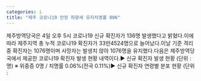 ```yaml
---
categories: i
title: "제주 코로나19 안정 하향세 유지치명률 006"
---
```

제주방역당국은 4일 오후 5시 코로나19 신규 확진자가 136명 발생했다고 밝혔다.이에따라 제주지역 총 누적 코로나19 확진자가 33만4524명으로 늘어났다.이날 기준 격리중 확진자는 1076명이며 사망자는 발생치 않아 1076명을 유지했다.다음은 제주방역당국에서 제공한 코로나19 확진자 발생 현황 내역이다.▶ 신규 확진자 발생 현황 (단위 : 명)																																																		※ 위중증 0명 / 치명률 0.06%(전국 0.11%)▶ 신규 확진자 연령별 분포 현황 (단위 :